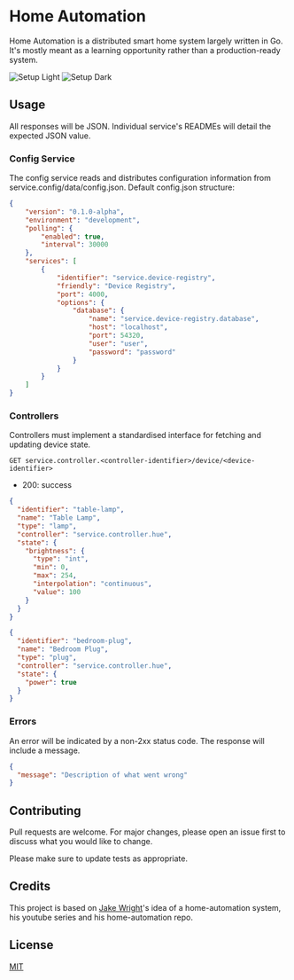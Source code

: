 # Home Automation

Home Automation is a distributed smart home system largely written in Go.
It's mostly meant as a learning opportunity rather than a production-ready system.

![Setup Light](.github/screenshots/setup_light.png) ![Setup Dark](.github/screenshots/setup_dark.png) 

## Usage

All responses will be JSON. Individual service's READMEs will detail the expected JSON value.

### Config Service

The config service reads and distributes configuration information from service.config/data/config.json.
Default config.json structure:
```json
{
    "version": "0.1.0-alpha",
    "environment": "development",
    "polling": {
        "enabled": true,
        "interval": 30000
    },
    "services": [
        {
            "identifier": "service.device-registry",
            "friendly": "Device Registry",
            "port": 4000,
            "options": {
                "database": {
                    "name": "service.device-registry.database",
                    "host": "localhost",
                    "port": 54320,
                    "user": "user",
                    "password": "password"
                }
            }
        }
    ]
}
```

### Controllers

Controllers must implement a standardised interface for fetching and updating device state.

`GET service.controller.<controller-identifier>/device/<device-identifier>`

- 200: success

```json
{
  "identifier": "table-lamp",
  "name": "Table Lamp",
  "type": "lamp",
  "controller": "service.controller.hue",
  "state": {
    "brightness": {
      "type": "int",
      "min": 0,
      "max": 254,
      "interpolation": "continuous",
      "value": 100
    }
  }
}
```

```json
{
  "identifier": "bedroom-plug",
  "name": "Bedroom Plug",
  "type": "plug",
  "controller": "service.controller.hue",
  "state": {
    "power": true
  }
}
```

### Errors

An error will be indicated by a non-2xx status code. The response will include a message.

```json
{
  "message": "Description of what went wrong"
}
```

## Contributing
Pull requests are welcome. For major changes, please open an issue first to discuss what you would like to change.

Please make sure to update tests as appropriate.

## Credits
This project is based on [Jake Wright](https://github.com/jakewright)'s idea of a home-automation system, his youtube series and his home-automation repo.

## License
[MIT](https://choosealicense.com/licenses/mit/)
